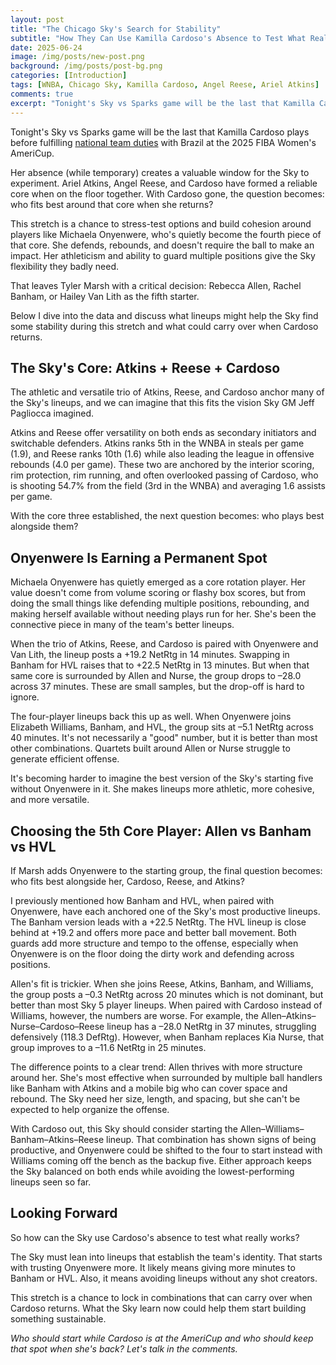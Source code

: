 ```yaml
---
layout: post
title: "The Chicago Sky's Search for Stability"
subtitle: "How They Can Use Kamilla Cardoso's Absence to Test What Really Works"
date: 2025-06-24
image: /img/posts/new-post.png
background: /img/posts/post-bg.png
categories: [Introduction]
tags: [WNBA, Chicago Sky, Kamilla Cardoso, Angel Reese, Ariel Atkins]
comments: true
excerpt: "Tonight's Sky vs Sparks game will be the last that Kamilla Cardoso plays before fulfilling national team duties with Brazil at the 2025 FIBA Women’s AmeriCup."
---
```


Tonight's Sky vs Sparks game will be the last that Kamilla Cardoso plays before fulfilling <a href="https://fansided.com/nba/angel-reese-sky-players-kamilla-cardoso-americup">national team duties</a> with Brazil at the 2025 FIBA Women's AmeriCup.

Her absence (while temporary) creates a valuable window for the Sky to experiment. Ariel Atkins, Angel Reese, and Cardoso have formed a reliable core when on the floor together. With Cardoso gone, the question becomes: who fits best around that core when she returns?

This stretch is a chance to stress-test options and build cohesion around players like Michaela Onyenwere, who's quietly become the fourth piece of that core. She defends, rebounds, and doesn't require the ball to make an impact. Her athleticism and ability to guard multiple positions give the Sky flexibility they badly need.

That leaves Tyler Marsh with a critical decision: Rebecca Allen, Rachel Banham, or Hailey Van Lith as the fifth starter.

Below I dive into the data and discuss what lineups might help the Sky find some stability during this stretch and what could carry over when Cardoso returns.

## The Sky's Core: Atkins + Reese + Cardoso  

The athletic and versatile trio of Atkins, Reese, and Cardoso anchor many of the Sky's lineups, and we can imagine that this fits the vision Sky GM Jeff Pagliocca imagined.

Atkins and Reese offer versatility on both ends as secondary initiators and switchable defenders. Atkins ranks 5th in the WNBA in steals per game (1.9), and Reese ranks 10th (1.6) while also leading the league in offensive rebounds (4.0 per game). These two are anchored by the interior scoring, rim protection, rim running, and often overlooked passing of Cardoso, who is shooting 54.7% from the field (3rd in the WNBA) and averaging 1.6 assists per game.

With the core three established, the next question becomes: who plays best alongside them?

## Onyenwere Is Earning a Permanent Spot  

Michaela Onyenwere has quietly emerged as a core rotation player. Her value doesn't come from volume scoring or flashy box scores, but from doing the small things like defending multiple positions, rebounding, and making herself available without needing plays run for her. She's been the connective piece in many of the team's better lineups.

When the trio of Atkins, Reese, and Cardoso is paired with Onyenwere and Van Lith, the lineup posts a +19.2 NetRtg in 14 minutes. Swapping in Banham for HVL raises that to +22.5 NetRtg in 13 minutes. But when that same core is surrounded by Allen and Nurse, the group drops to –28.0 across 37 minutes. These are small samples, but the drop-off is hard to ignore.

The four-player lineups back this up as well. When Onyenwere joins Elizabeth Williams, Banham, and HVL, the group sits at –5.1 NetRtg across 40 minutes. It's not necessarily a "good" number, but it is better than most other combinations. Quartets built around Allen or Nurse struggle to generate efficient offense.

It's becoming harder to imagine the best version of the Sky's starting five without Onyenwere in it. She makes lineups more athletic, more cohesive, and more versatile.

## Choosing the 5th Core Player: Allen vs Banham vs HVL  

If Marsh adds Onyenwere to the starting group, the final question becomes: who fits best alongside her, Cardoso, Reese, and Atkins?

I previously mentioned how Banham and HVL, when paired with Onyenwere, have each anchored one of the Sky's most productive lineups. The Banham version leads with a +22.5 NetRtg. The HVL lineup is close behind at +19.2 and offers more pace and better ball movement. Both guards add more structure and tempo to the offense, especially when Onyenwere is on the floor doing the dirty work and defending across positions.

Allen's fit is trickier. When she joins Reese, Atkins, Banham, and Williams, the group posts a –0.3 NetRtg across 20 minutes which is not dominant, but better than most Sky 5 player lineups. When paired with Cardoso instead of Williams, however, the numbers are worse. For example, the Allen–Atkins–Nurse–Cardoso–Reese lineup has a –28.0 NetRtg in 37 minutes, struggling defensively (118.3 DefRtg). However, when Banham replaces Kia Nurse, that group improves to a –11.6 NetRtg in 25 minutes.

The difference points to a clear trend: Allen thrives with more structure around her. She's most effective when surrounded by multiple ball handlers like Banham with Atkins and a mobile big who can cover space and rebound. The Sky need her size, length, and spacing, but she can't be expected to help organize the offense.

With Cardoso out, this Sky should consider starting the Allen–Williams–Banham–Atkins–Reese lineup. That combination has shown signs of being productive, and Onyenwere could be shifted to the four to start instead with Williams coming off the bench as the backup five. Either approach keeps the Sky balanced on both ends while avoiding the lowest-performing lineups seen so far.

## Looking Forward  

So how can the Sky use Cardoso's absence to test what really works?

The Sky must lean into lineups that establish the team's identity. That starts with trusting Onyenwere more. It likely means giving more minutes to Banham or HVL. Also, it means avoiding lineups without any shot creators.

This stretch is a chance to lock in combinations that can carry over when Cardoso returns. What the Sky learn now could help them start building something sustainable.

*Who should start while Cardoso is at the AmeriCup and who should keep that spot when she's back? Let's talk in the comments.*